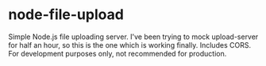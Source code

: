 node-file-upload
================

Simple Node.js file uploading server. I've been trying to mock upload-server for half an hour, so this is the one which is working finally. Includes CORS. For development purposes only, not recommended for production.
